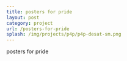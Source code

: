 ```yaml
---
title: posters for pride
layout: post
category: project
url: /posters-for-pride
splash: /img/projects/p4p/p4p-desat-sm.png
---
```


posters for pride